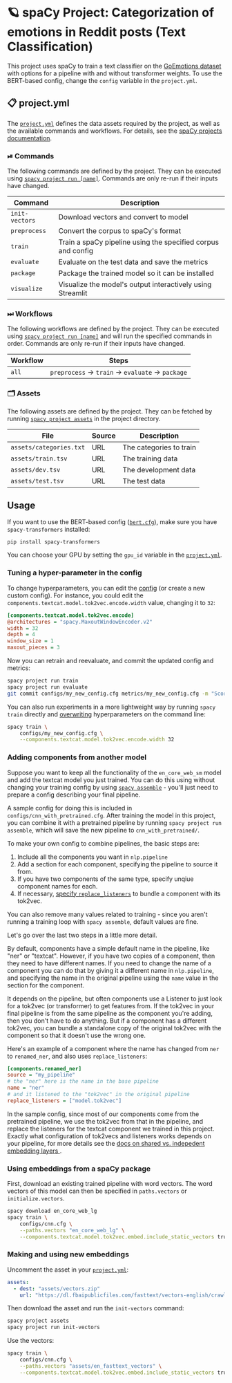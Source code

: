 <!-- SPACY PROJECT: AUTO-GENERATED DOCS START (do not remove) -->

# 🪐 spaCy Project: Categorization of emotions in Reddit posts (Text Classification)

This project uses spaCy to train a text classifier on the [GoEmotions dataset](https://github.com/google-research/google-research/tree/master/goemotions) with options for a pipeline with and without transformer weights. To use the BERT-based config, change the `config` variable in the `project.yml`.

## 📋 project.yml

The [`project.yml`](project.yml) defines the data assets required by the
project, as well as the available commands and workflows. For details, see the
[spaCy projects documentation](https://spacy.io/usage/projects).

### ⏯ Commands

The following commands are defined by the project. They
can be executed using [`spacy project run [name]`](https://spacy.io/api/cli#project-run).
Commands are only re-run if their inputs have changed.

| Command | Description |
| --- | --- |
| `init-vectors` | Download vectors and convert to model |
| `preprocess` | Convert the corpus to spaCy's format |
| `train` | Train a spaCy pipeline using the specified corpus and config |
| `evaluate` | Evaluate on the test data and save the metrics |
| `package` | Package the trained model so it can be installed |
| `visualize` | Visualize the model's output interactively using Streamlit |

### ⏭ Workflows

The following workflows are defined by the project. They
can be executed using [`spacy project run [name]`](https://spacy.io/api/cli#project-run)
and will run the specified commands in order. Commands are only re-run if their
inputs have changed.

| Workflow | Steps |
| --- | --- |
| `all` | `preprocess` &rarr; `train` &rarr; `evaluate` &rarr; `package` |

### 🗂 Assets

The following assets are defined by the project. They can
be fetched by running [`spacy project assets`](https://spacy.io/api/cli#project-assets)
in the project directory.

| File | Source | Description |
| --- | --- | --- |
| `assets/categories.txt` | URL | The categories to train |
| `assets/train.tsv` | URL | The training data |
| `assets/dev.tsv` | URL | The development data |
| `assets/test.tsv` | URL | The test data |

<!-- SPACY PROJECT: AUTO-GENERATED DOCS END (do not remove) -->

## Usage

If you want to use the BERT-based config ([`bert.cfg`](configs/bert.cfg)), make
sure you have `spacy-transformers` installed:

```
pip install spacy-transformers
```

You can choose your GPU by setting the `gpu_id` variable in the
[`project.yml`](project.yml).

### Tuning a hyper-parameter in the config

To change hyperparameters, you can edit the [config](configs) (or create a new
custom config). For instance, you could edit the
`components.textcat.model.tok2vec.encode.width` value, changing it to `32`:

```ini
[components.textcat.model.tok2vec.encode]
@architectures = "spacy.MaxoutWindowEncoder.v2"
width = 32
depth = 4
window_size = 1
maxout_pieces = 3
```

Now you can retrain and reevaluate, and commit the updated config and metrics:

```bash
spacy project run train
spacy project run evaluate
git commit configs/my_new_config.cfg metrics/my_new_config.cfg -m "Scores TODO%"
```

You can also run experiments in a more lightweight way by running `spacy train`
directly and
[overwriting](https://spacy.io/usage/training#config-overrides)
hyperparameters on the command line:

```bash
spacy train \
    configs/my_new_config.cfg \
    --components.textcat.model.tok2vec.encode.width 32
```

### Adding components from another model

Suppose you want to keep all the functionality of the `en_core_web_sm` model
and add the textcat model you just trained. You can do this using without
changing your training config by using [`spacy
assemble`](https://spacy.io/api/cli#assemble) - you'll just need to prepare a
config describing your final pipeline.

A sample config for doing this is included in
`configs/cnn_with_pretrained.cfg`. After training the model in this project,
you can combine it with a pretrained pipeline by running `spacy project run
assemble`, which will save the new pipeline to `cnn_with_pretrained/`. 

To make your own config to combine pipelines, the basic steps are:

1. Include all the components you want in `nlp.pipeline`
2. Add a section for each component, specifying the pipeline to source it from.
3. If you have two components of the same type, specify unqiue component names for each.
4. If necessary, [specify `replace_listeners`](https://spacy.io/api/language#replace_listeners) to bundle a component with its tok2vec.

You can also remove many values related to training - since you aren't running
a training loop with `spacy assemble`, default values are fine.

Let's go over the last two steps in a little more detail.

By default, components have a simple default name in the pipeline, like "ner"
or "textcat". However, if you have two copies of a component, then they need to
have different names. If you need to change the name of a component you can do
that by giving it a different name in `nlp.pipeline`, and specifying the name
in the original pipeline using the `name` value in the section for the
component.

It depends on the pipeline, but often components use a Listener to just look
for a tok2vec (or transformer) to get features from. If the tok2vec in your
final pipeline is from the same pipeline as the component you're adding, then
you don't have to do anything. But if a component has a different tok2vec, you
can bundle a standalone copy of the original tok2vec with the component so that it doesn't use the wrong one.

Here's an example of a component where the name has changed from `ner` to `renamed_ner`, and also uses `replace_listeners`:

```ini
[components.renamed_ner]
source = "my_pipeline"
# the "ner" here is the name in the base pipeline
name = "ner"
# and it listened to the "tok2vec" in the original pipeline
replace_listeners = ["model.tok2vec"]
```

In the sample config, since most of our components come from the pretrained
pipeline, we use the tok2vec from that in the pipeline, and replace the
listeners for the textcat component we trained in this project. Exactly what
configuration of tok2vecs and listeners works depends on your pipeline, for
more details see the [docs on shared vs. indepedent embedding layers
](https://spacy.io/usage/embeddings-transformers#embedding-layers).

### Using embeddings from a spaCy package

First, download an existing trained pipeline with word vectors.
The word vectors of this model can then be specified in `paths.vectors`
or `initialize.vectors`.

```bash
spacy download en_core_web_lg
spacy train \
    configs/cnn.cfg \
    --paths.vectors "en_core_web_lg" \
    --components.textcat.model.tok2vec.embed.include_static_vectors true
```

### Making and using new embeddings

Uncomment the asset in your [`project.yml`](project.yml):

```yaml
assets:
  - dest: "assets/vectors.zip"
    url: "https://dl.fbaipublicfiles.com/fasttext/vectors-english/crawl-300d-2M.vec.zip"
```

Then download the asset and run the `init-vectors` command:

```bash
spacy project assets
spacy project run init-vectors
```

Use the vectors:

```bash
spacy train \
    configs/cnn.cfg \
    --paths.vectors "assets/en_fasttext_vectors" \
    --components.textcat.model.tok2vec.embed.include_static_vectors true
```
